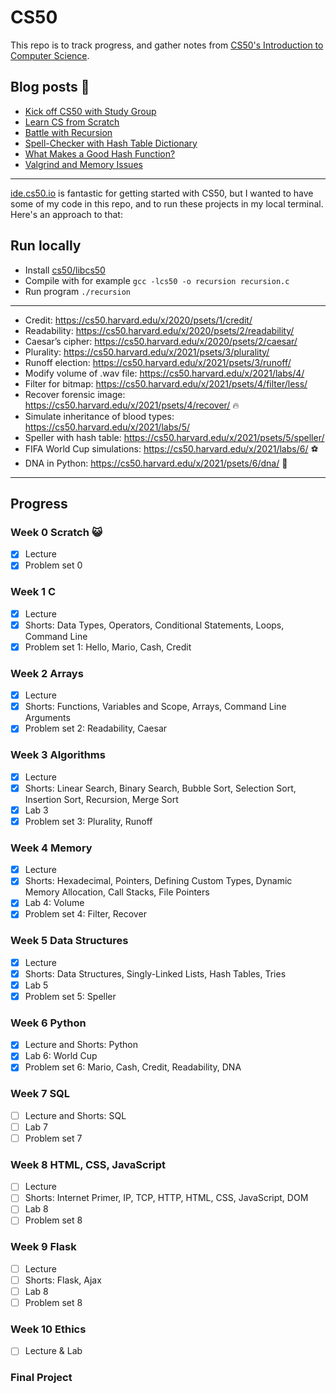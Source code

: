 # CS50

This repo is to track progress, and gather notes from [CS50's Introduction to Computer Science](https://cs50.harvard.edu/x/2021/).

## Blog posts 📝

- [Kick off CS50 with Study Group](https://elisabethirgens.github.io/notes/2020/11/start-cs50/)
- [Learn CS from Scratch](https://elisabethirgens.github.io/notes/2020/12/scratch/)
- [Battle with Recursion](https://elisabethirgens.github.io/notes/2021/05/recursion/)
- [Spell-Checker with Hash Table Dictionary](https://elisabethirgens.github.io/notes/2021/08/cs50/)
- [What Makes a Good Hash Function?](https://elisabethirgens.github.io/notes/2021/09/hash-functions/)
- [Valgrind and Memory Issues](https://elisabethirgens.github.io/notes/2021/09/valgrind/)

---

[ide.cs50.io](https://ide.cs50.io/) is fantastic for getting started with CS50, but I wanted to have some of my code in this repo, and to run these projects in my local terminal. Here's an approach to that:

## Run locally

- Install [cs50/libcs50](https://github.com/cs50/libcs50)
- Compile with for example `gcc -lcs50 -o recursion recursion.c`
- Run program `./recursion`

---

- Credit: https://cs50.harvard.edu/x/2020/psets/1/credit/
- Readability: https://cs50.harvard.edu/x/2020/psets/2/readability/
- Caesar’s cipher: https://cs50.harvard.edu/x/2020/psets/2/caesar/
- Plurality: https://cs50.harvard.edu/x/2021/psets/3/plurality/
- Runoff election: https://cs50.harvard.edu/x/2021/psets/3/runoff/
- Modify volume of .wav file: https://cs50.harvard.edu/x/2021/labs/4/
- Filter for bitmap: https://cs50.harvard.edu/x/2021/psets/4/filter/less/
- Recover forensic image: https://cs50.harvard.edu/x/2021/psets/4/recover/ 🔥
- Simulate inheritance of blood types: https://cs50.harvard.edu/x/2021/labs/5/
- Speller with hash table: https://cs50.harvard.edu/x/2021/psets/5/speller/
- FIFA World Cup simulations: https://cs50.harvard.edu/x/2021/labs/6/ ⚽️
- DNA in Python: https://cs50.harvard.edu/x/2021/psets/6/dna/ 🐍

---

## Progress

### Week 0 Scratch 😺

- [x] Lecture
- [x] Problem set 0

### Week 1 C

- [x] Lecture
- [x] Shorts: Data Types, Operators, Conditional Statements, Loops, Command Line
- [x] Problem set 1: Hello, Mario, Cash, Credit

### Week 2 Arrays

- [x] Lecture
- [x] Shorts: Functions, Variables and Scope, Arrays, Command Line Arguments
- [x] Problem set 2: Readability, Caesar

### Week 3 Algorithms

- [x] Lecture
- [x] Shorts: Linear Search, Binary Search, Bubble Sort, Selection Sort, Insertion Sort, Recursion, Merge Sort
- [x] Lab 3
- [x] Problem set 3: Plurality, Runoff

### Week 4 Memory

- [x] Lecture
- [x] Shorts: Hexadecimal, Pointers, Defining Custom Types, Dynamic Memory Allocation, Call Stacks, File Pointers
- [x] Lab 4: Volume
- [x] Problem set 4: Filter, Recover

### Week 5 Data Structures

- [x] Lecture
- [x] Shorts: Data Structures, Singly-Linked Lists, Hash Tables, Tries
- [x] Lab 5
- [x] Problem set 5: Speller

### Week 6 Python

- [x] Lecture and Shorts: Python
- [x] Lab 6: World Cup
- [x] Problem set 6: Mario, Cash, Credit, Readability, DNA

### Week 7 SQL

- [ ] Lecture and Shorts: SQL
- [ ] Lab 7
- [ ] Problem set 7

### Week 8 HTML, CSS, JavaScript

- [ ] Lecture
- [ ] Shorts: Internet Primer, IP, TCP, HTTP, HTML, CSS, JavaScript, DOM
- [ ] Lab 8
- [ ] Problem set 8

### Week 9 Flask

- [ ] Lecture
- [ ] Shorts: Flask, Ajax
- [ ] Lab 8
- [ ] Problem set 8

### Week 10 Ethics
- [ ] Lecture & Lab

### Final Project
